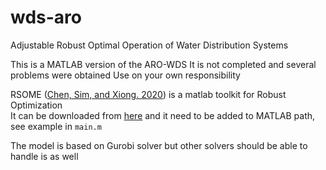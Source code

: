 # wds-aro
Adjustable Robust Optimal Operation of Water Distribution Systems

This is a MATLAB version of the ARO-WDS
It is not completed and several problems were obtained
Use on your own responsibility

RSOME ([Chen, Sim, and Xiong. 2020](https://pubsonline.informs.org/doi/abs/10.1287/mnsc.2020.3603)) is a matlab toolkit for Robust Optimization<br>
It can be downloaded from [here](https://www.rsomerso.com/) and it need to be added to MATLAB path, see example in `main.m`<br>

The model is based on Gurobi solver but other solvers should be able to handle is as well
